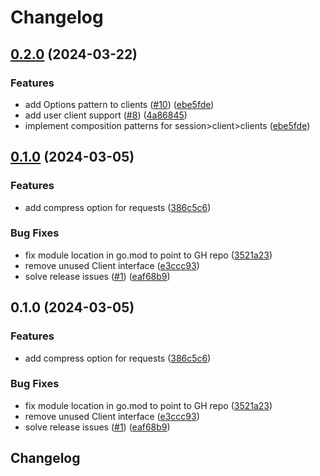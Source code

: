 # Changelog

## [0.2.0](https://github.com/nuvla/api-client-go/compare/v0.1.0...v0.2.0) (2024-03-22)


### Features

* add Options pattern to clients ([#10](https://github.com/nuvla/api-client-go/issues/10)) ([ebe5fde](https://github.com/nuvla/api-client-go/commit/ebe5fdea1b1c9dd89140760df1212e366e5095db))
* add user client support ([#8](https://github.com/nuvla/api-client-go/issues/8)) ([4a86845](https://github.com/nuvla/api-client-go/commit/4a86845c0947099c7117db98c479b83fe22986c7))
* implement composition patterns for session&gt;client>clients ([ebe5fde](https://github.com/nuvla/api-client-go/commit/ebe5fdea1b1c9dd89140760df1212e366e5095db))

## [0.1.0](https://github.com/nuvla/api-client-go/compare/v0.1.0...v0.1.0) (2024-03-05)


### Features

* add compress option for requests ([386c5c6](https://github.com/nuvla/api-client-go/commit/386c5c629c2877a465fee4ccd17ebde89882fee4))


### Bug Fixes

* fix module location in go.mod to point to GH repo ([3521a23](https://github.com/nuvla/api-client-go/commit/3521a2366f7335b9f722b815572f6c3649e93f2b))
* remove unused Client interface ([e3ccc93](https://github.com/nuvla/api-client-go/commit/e3ccc93f8e74d68e0434c8e4557eb783e084892b))
* solve release issues ([#1](https://github.com/nuvla/api-client-go/issues/1)) ([eaf68b9](https://github.com/nuvla/api-client-go/commit/eaf68b95ebd70d6152e4f2b72a708b694d8c4566))

## 0.1.0 (2024-03-05)


### Features

* add compress option for requests ([386c5c6](https://github.com/nuvla/api-client-go/commit/386c5c629c2877a465fee4ccd17ebde89882fee4))


### Bug Fixes

* fix module location in go.mod to point to GH repo ([3521a23](https://github.com/nuvla/api-client-go/commit/3521a2366f7335b9f722b815572f6c3649e93f2b))
* remove unused Client interface ([e3ccc93](https://github.com/nuvla/api-client-go/commit/e3ccc93f8e74d68e0434c8e4557eb783e084892b))
* solve release issues ([#1](https://github.com/nuvla/api-client-go/issues/1)) ([eaf68b9](https://github.com/nuvla/api-client-go/commit/eaf68b95ebd70d6152e4f2b72a708b694d8c4566))

## Changelog

